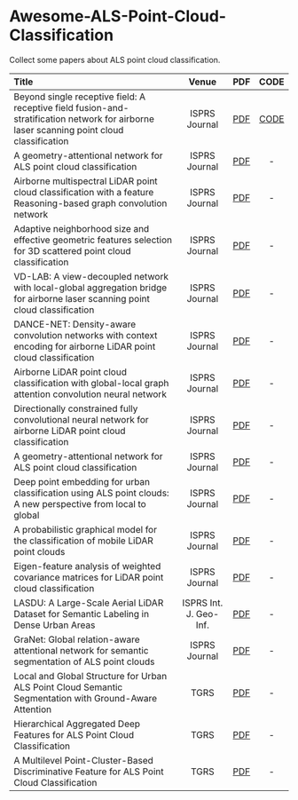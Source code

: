 # Awesome-ALS-Point-Cloud-Classification
Collect some papers about ALS point cloud classification.


| Title | Venue | PDF | CODE |
| :-----|:-----:|:---:|:----:|
| Beyond single receptive field: A receptive field fusion-and-stratification network for airborne laser scanning point cloud classification | ISPRS Journal | [PDF](https://www.sciencedirect.com/science/article/pii/S0924271622000922?dgcid=coauthor) | [CODE](https://github.com/WingkeungM/RFFS-Net) |
| A geometry-attentional network for ALS point cloud classification | ISPRS Journal | [PDF](https://www.sciencedirect.com/science/article/pii/S0924271620300861) | - |
| Airborne multispectral LiDAR point cloud classification with a feature Reasoning-based graph convolution network | ISPRS Journal | [PDF](https://www.sciencedirect.com/science/article/pii/S030324342100341X) | - |
| Adaptive neighborhood size and effective geometric features selection for 3D scattered point cloud classification | ISPRS Journal | [PDF](https://www.sciencedirect.com/science/article/pii/S1568494621010395) | - |
| VD-LAB: A view-decoupled network with local-global aggregation bridge for airborne laser scanning point cloud classification | ISPRS Journal | [PDF](https://www.sciencedirect.com/science/article/pii/S0924271622000168) | - | 
| DANCE-NET: Density-aware convolution networks with context encoding for airborne LiDAR point cloud classification | ISPRS Journal | [PDF](https://www.sciencedirect.com/science/article/abs/pii/S0924271620301490) | - |
| Airborne LiDAR point cloud classification with global-local graph attention convolution neural network | ISPRS Journal | [PDF](https://www.sciencedirect.com/science/article/pii/S0924271621000071) | - | 
| Directionally constrained fully convolutional neural network for airborne LiDAR point cloud classification | ISPRS Journal | [PDF](https://www.sciencedirect.com/science/article/pii/S0924271620300381) | - | 
| A geometry-attentional network for ALS point cloud classification | ISPRS Journal | [PDF](https://www.sciencedirect.com/science/article/pii/S0924271620300861) | - | 
| Deep point embedding for urban classification using ALS point clouds: A new perspective from local to global | ISPRS Journal | [PDF](https://www.sciencedirect.com/science/article/pii/S0924271620300605) | - | 
| A probabilistic graphical model for the classification of mobile LiDAR point clouds | ISPRS Journal | [PDF](https://www.sciencedirect.com/science/article/pii/S0924271618301266) | - | 
| Eigen-feature analysis of weighted covariance matrices for LiDAR point cloud classification | ISPRS Journal | [PDF](https://www.sciencedirect.com/science/article/pii/S0924271614001117) | - | 
| LASDU: A Large-Scale Aerial LiDAR Dataset for Semantic Labeling in Dense Urban Areas | ISPRS Int. J. Geo-Inf. | [PDF](https://www.mdpi.com/2220-9964/9/7/450) | - | 
| GraNet: Global relation-aware attentional network for semantic segmentation of ALS point clouds | ISPRS Journal | [PDF](https://www.sciencedirect.com/science/article/pii/S0924271621001209) | - |
| Local and Global Structure for Urban ALS Point Cloud Semantic Segmentation with Ground-Aware Attention | TGRS | [PDF](https://ieeexplore.ieee.org/abstract/document/9732442) | - | 
| Hierarchical Aggregated Deep Features for ALS Point Cloud Classification | TGRS | [PDF](https://ieeexplore.ieee.org/abstract/document/9112288) | - | 
| A Multilevel Point-Cluster-Based Discriminative Feature for ALS Point Cloud Classification | TGRS | [PDF](https://ieeexplore.ieee.org/abstract/document/7387756) | - |

